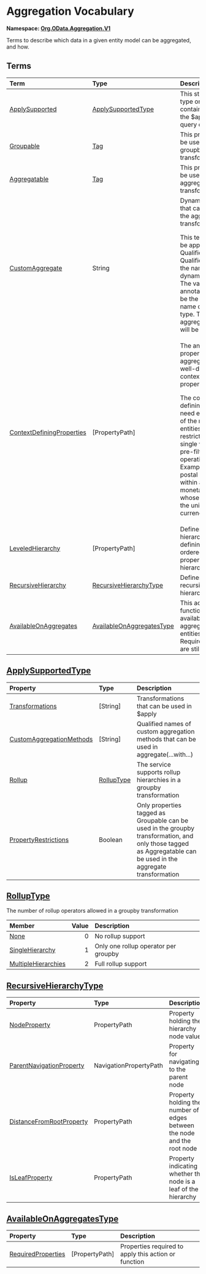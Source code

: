 # Aggregation Vocabulary
**Namespace: [Org.OData.Aggregation.V1](Org.OData.Aggregation.V1.xml)**

Terms to describe which data in a given entity model can be aggregated, and how.


## Terms

Term|Type|Description
:---|:---|:----------
[ApplySupported](Org.OData.Aggregation.V1.xml#L70)|[ApplySupportedType](#ApplySupportedType)|<a name="ApplySupported"></a>This structured type or entity container supports the $apply system query option
[Groupable](Org.OData.Aggregation.V1.xml#L104)|[Tag](Org.OData.Core.V1.md#Tag)|<a name="Groupable"></a>This property can be used in the groupby transformation
[Aggregatable](Org.OData.Aggregation.V1.xml#L108)|[Tag](Org.OData.Core.V1.md#Tag)|<a name="Aggregatable"></a>This property can be used in the aggregate transformation
[CustomAggregate](Org.OData.Aggregation.V1.xml#L112)|String|<a name="CustomAggregate"></a>Dynamic property that can be used in the aggregate transformation<p>This term MUST be applied with a Qualifier, the Qualifier value is the name of the dynamic property. The value of the annotation MUST be the qualified name of a primitive type. The aggregated values will be of that type.</p>
[ContextDefiningProperties](Org.OData.Aggregation.V1.xml#L118)|\[PropertyPath\]|<a name="ContextDefiningProperties"></a>The annotated property or custom aggregate is only well-defined in the context of these properties<p>The context-defining properties need either be part of the result entities, or be restricted to a single value by a pre-filter operation. Examples are postal codes within a country, or monetary amounts whose context is the unit of currency.</p>
[LeveledHierarchy](Org.OData.Aggregation.V1.xml#L126)|\[PropertyPath\]|<a name="LeveledHierarchy"></a>Defines a leveled hierarchy by defining an ordered list of properties in the hierarchy
[RecursiveHierarchy](Org.OData.Aggregation.V1.xml#L130)|[RecursiveHierarchyType](#RecursiveHierarchyType)|<a name="RecursiveHierarchy"></a>Defines a recursive hierarchy.
[AvailableOnAggregates](Org.OData.Aggregation.V1.xml#L195)|[AvailableOnAggregatesType](#AvailableOnAggregatesType)|<a name="AvailableOnAggregates"></a>This action or function is available on aggregated entities if the RequiredProperties are still defined

## <a name="ApplySupportedType"></a>[ApplySupportedType](Org.OData.Aggregation.V1.xml#L75)


Property|Type|Description
:-------|:---|:----------
[Transformations](Org.OData.Aggregation.V1.xml#L76)|\[String\]|Transformations that can be used in $apply
[CustomAggregationMethods](Org.OData.Aggregation.V1.xml#L79)|\[String\]|Qualified names of custom aggregation methods that can be used in aggregate(...with...)
[Rollup](Org.OData.Aggregation.V1.xml#L82)|[RollupType](#RollupType)|The service supports rollup hierarchies in a groupby transformation
[PropertyRestrictions](Org.OData.Aggregation.V1.xml#L85)|Boolean|Only properties tagged as Groupable can be used in the groupby transformation, and only those tagged as Aggregatable can be used in the aggregate transformation

## <a name="RollupType"></a>[RollupType](Org.OData.Aggregation.V1.xml#L91)
The number of rollup operators allowed in a groupby transformation

Member|Value|Description
:-----|----:|:----------
[None](Org.OData.Aggregation.V1.xml#L93)|0|No rollup support
[SingleHierarchy](Org.OData.Aggregation.V1.xml#L96)|1|Only one rollup operator per groupby
[MultipleHierarchies](Org.OData.Aggregation.V1.xml#L99)|2|Full rollup support

## <a name="RecursiveHierarchyType"></a>[RecursiveHierarchyType](Org.OData.Aggregation.V1.xml#L134)


Property|Type|Description
:-------|:---|:----------
[NodeProperty](Org.OData.Aggregation.V1.xml#L135)|PropertyPath|Property holding the hierarchy node value
[ParentNavigationProperty](Org.OData.Aggregation.V1.xml#L138)|NavigationPropertyPath|Property for navigating to the parent node
[DistanceFromRootProperty](Org.OData.Aggregation.V1.xml#L141)|PropertyPath|Property holding the number of edges between the node and the root node
[IsLeafProperty](Org.OData.Aggregation.V1.xml#L144)|PropertyPath|Property indicating whether the node is a leaf of the hierarchy

## <a name="AvailableOnAggregatesType"></a>[AvailableOnAggregatesType](Org.OData.Aggregation.V1.xml#L199)


Property|Type|Description
:-------|:---|:----------
[RequiredProperties](Org.OData.Aggregation.V1.xml#L200)|\[PropertyPath\]|Properties required to apply this action or function
